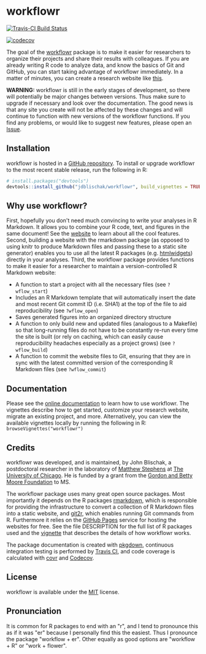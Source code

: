 # workflowr

[![Travis-CI Build Status](https://travis-ci.org/jdblischak/workflowr.svg?branch=dev)](https://travis-ci.org/jdblischak/workflowr)

[![codecov](https://codecov.io/gh/jdblischak/workflowr/branch/dev/graph/badge.svg)](https://codecov.io/gh/jdblischak/workflowr)

The goal of the [workflowr][] package is to make it easier for researchers to 
organize their projects and share their results with colleagues. If you are 
already writing R code to analyze data, and know the basics of Git and GitHub, 
you can start taking advantage of workflowr immediately. In a matter of minutes,
you can create a research website like [this][demo01].

**WARNING:** workflowr is still in the early stages of development, so there 
will potentially be major changes between versions. Thus make sure to upgrade if
necessary and look over the documentation. The good news is that any site you 
create will not be affected by these changes and will continue to function with 
new versions of the workflowr functions. If you find any problems, or would like
to suggest new features, please open an [Issue][issues].

[workflowr]: https://jdblischak.github.io/workflowr/
[demo01]: https://jdblischak.github.io/workflowr-demo01/
[issues]: https://github.com/jdblischak/workflowr/issues

## Installation

workflowr is hosted in a [GitHub repository][repo]. To install or upgrade 
workflowr to the most recent stable release, run the following in R:

```r
# install.packages("devtools") 
devtools::install_github("jdblischak/workflowr", build_vignettes = TRUE)
```

[repo]: https://github.com/jdblischak/workflowr

## Why use workflowr?

First, hopefully you don't need much convincing to write your analyses in R 
Markdown. It allows you to combine your R code, text, and figures in the same 
document! See the [website][rmarkdown] to learn about all the cool features. 
Second, building a website with the rmarkdown package (as opposed to using knitr
to produce Markdown files and passing these to a static site generator) enables
you to use all the latest R packages (e.g. [htmlwidgets][]) directly in your
analyses. Third, the workflowr package provides functions to make it easier for
a researcher to maintain a version-controlled R Markdown website:

* A function to start a project with all the necessary files (see `?wflow_start`)
* Includes an R Markdown template that will automatically insert the date and most recent Git commit ID (i.e. SHA1) at the top of the file to aid reproducibility (see `?wflow_open`)
* Saves generated figures into an organized directory structure
* A function to only build new and updated files (analogous to a Makefile) so that long-running files do not have to be constantly re-run every time the site is built (or rely on caching, which can easily cause reproducibility headaches especially as a project grows) (see `?wflow_build`)
* A function to commit the website files to Git, ensuring that they are in sync with the latest committed version of the corresponding R Markdown files (see `?wflow_commit`)

[htmlwidgets]: http://www.htmlwidgets.org/

## Documentation

Please see the [online documentation][workflowr] to learn how to use workflowr. 
The vignettes describe how to get started, customize your research website, 
migrate an existing project, and more. Alternatively, you can view the available
vignettes locally by running the following in R: `browseVignettes("workflowr")`

## Credits

workflowr was developed, and is maintained, by John Blischak, a postdoctoral 
researcher in the laboratory of [Matthew Stephens][stephens] at [The University 
of Chicago][uchicago]. He is funded by a grant from the [Gordon and Betty Moore 
Foundation][moore] to MS.

The workflowr package uses many great open source packages. Most importantly it 
depends on the R packages [rmarkdown][], which is responsible for providing the 
infrastructure to convert a collection of R Markdown files into a static 
website, and [git2r][], which enables running Git commands from R. Furthermore 
it relies on the [GitHub Pages][] service for hosting the websites for free. See
the file DESCRIPTION for the full list of R packages used and the 
[vignette][vig-details] that describes the details of how workflowr works.

The package documentation is created with [pkgdown][], continuous integration 
testing is performed by [Travis CI][travis], and code coverage is calculated
with [covr][] and [Codecov][].

[stephens]: http://stephenslab.uchicago.edu/
[uchicago]: http://www.uchicago.edu/
[moore]: https://www.moore.org/
[rmarkdown]: http://rmarkdown.rstudio.com/
[git2r]: https://cran.r-project.org/web/packages/git2r/index.html
[GitHub Pages]: https://pages.github.com/
[vig-details]: https://jdblischak.github.io/workflowr/docs/articles/how-it-works.html
[pkgdown]: http://hadley.github.io/pkgdown/
[travis]: https://travis-ci.org/
[covr]: https://github.com/jimhester/covr
[Codecov]: https://codecov.io/

## License

workflowr is available under the [MIT][] license.

[MIT]: https://opensource.org/licenses/mit-license.php

## Pronunciation

It is common for R packages to end with an "r", and I tend to pronounce this as 
if it was "er" because I personally find this the easiest. Thus I pronounce the 
package "workflow + er". Other equally as good options are "workflow + R" or
"work + flower".

